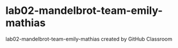# lab02-mandelbrot-team-emily-mathias
lab02-mandelbrot-team-emily-mathias created by GitHub Classroom
